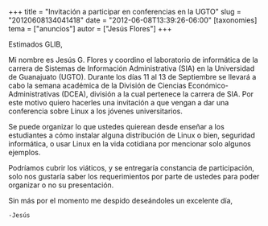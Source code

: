 +++
title = "Invitación a participar en conferencias en la UGTO"
slug = "20120608134041418"
date = "2012-06-08T13:39:26-06:00"
[taxonomies]
tema = ["anuncios"]
autor = ["Jesús Flores"]
+++

Estimados GLIB,

Mi nombre es Jesús G. Flores y coordino el laboratorio de informática de
la carrera de Sistemas de Información Administrativa (SIA) en la
Universidad de Guanajuato (UGTO). Durante los días 11 al 13 de
Septiembre se llevará a cabo la semana académica de la División de
Ciencias Económico-Administrativas (DCEA), división a la cual pertenece
la carrera de SIA. Por este motivo quiero hacerles una invitación a que
vengan a dar una conferencia sobre Linux a los jóvenes universitarios.

Se puede organizar lo que ustedes quierean desde enseñar a los
estudiantes a cómo instalar alguna distribución de Linux o bien,
seguridad informática, o usar Linux en la vida cotidiana por mencionar
solo algunos ejemplos.

Podríamos cubrir los viáticos, y se entregaría constancia de
participación, solo nos gustaría saber los requerimientos por parte de
ustedes para poder organizar o no su presentación.

Sin más por el momento me despido deseándoles un excelente día,

    -Jesús
